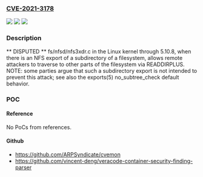 ### [CVE-2021-3178](https://cve.mitre.org/cgi-bin/cvename.cgi?name=CVE-2021-3178)
![](https://img.shields.io/static/v1?label=Product&message=n%2Fa&color=blue)
![](https://img.shields.io/static/v1?label=Version&message=n%2Fa&color=blue)
![](https://img.shields.io/static/v1?label=Vulnerability&message=n%2Fa&color=brighgreen)

### Description

** DISPUTED ** fs/nfsd/nfs3xdr.c in the Linux kernel through 5.10.8, when there is an NFS export of a subdirectory of a filesystem, allows remote attackers to traverse to other parts of the filesystem via READDIRPLUS. NOTE: some parties argue that such a subdirectory export is not intended to prevent this attack; see also the exports(5) no_subtree_check default behavior.

### POC

#### Reference
No PoCs from references.

#### Github
- https://github.com/ARPSyndicate/cvemon
- https://github.com/vincent-deng/veracode-container-security-finding-parser

